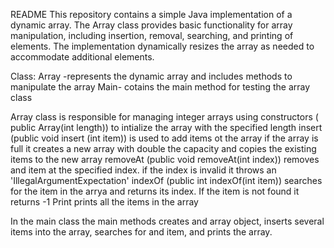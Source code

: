 README
This repository contains a simple Java implementation of a dynamic array.
 The Array class provides basic functionality for array manipulation, including insertion, removal, searching,
 and printing of elements.
 The implementation dynamically resizes the array as needed to accommodate additional elements.

Class:
 Array -represents the dynamic array and includes methods to manipulate the array
 Main- cotains the main method for testing the array class

 Array class is responsible for managing integer arrays using constructors ( public Array(int length)) to intialize the
 array with the specified length
 insert (public void insert (int item)) is used to add items ot the array if the array is full it creates a new array with
 double the capacity and copies the existing items to the new array
 removeAt (public void removeAt(int index)) removes and item at the specified index. if the index is invalid it throws
 an 'IllegalArgumentExpectation'
 indexOf (public int indexOf(int item)) searches for the item in the arrya and returns its index. If the item is not found
 it returns -1
 Print prints all the items in the array

 In the main class
 the main methods creates and array object, inserts  several items into the array, searches for and item, and prints the
 array.


